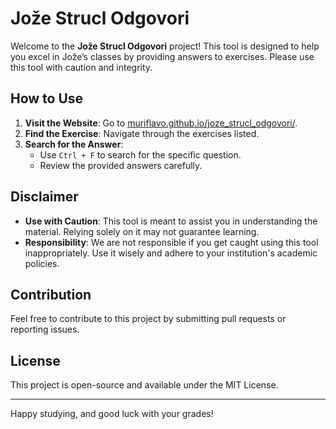 # Jože Strucl Odgovori

Welcome to the **Jože Strucl Odgovori** project! This tool is designed to help you excel in Jože’s classes by providing answers to exercises. Please use this tool with caution and integrity.

## How to Use

1. **Visit the Website**: Go to [muriflavo.github.io/joze_strucl_odgovori/](https://muriflavo.github.io/joze_strucl_odgovori/).
2. **Find the Exercise**: Navigate through the exercises listed.
3. **Search for the Answer**:
   - Use `Ctrl + F` to search for the specific question.
   - Review the provided answers carefully.

## Disclaimer

- **Use with Caution**: This tool is meant to assist you in understanding the material. Relying solely on it may not guarantee learning.
- **Responsibility**: We are not responsible if you get caught using this tool inappropriately. Use it wisely and adhere to your institution's academic policies.

## Contribution

Feel free to contribute to this project by submitting pull requests or reporting issues.

## License

This project is open-source and available under the MIT License.

---

Happy studying, and good luck with your grades!